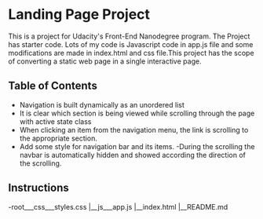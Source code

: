 # Landing Page Project
This is a project for Udacity's Front-End Nanodegree program.
The Project has starter code. Lots of my code is Javascript code in app.js file and some modifications are made in index.html and css file.This project has the scope of converting a static web page in a single interactive page.
## Table of Contents

- Navigation is built dynamically as an unordered list
- It is clear which section is being viewed while scrolling through the page with active state class
- When clicking an item from the navigation menu, the link is scrolling to the appropriate section.
- Add some style for navigation bar and its items. 
-During the scrolling the navbar is automatically hidden and showed according the direction of the scrolling.

## Instructions

-root___css___styles.css |__js___app.js |__index.html |__README.md



